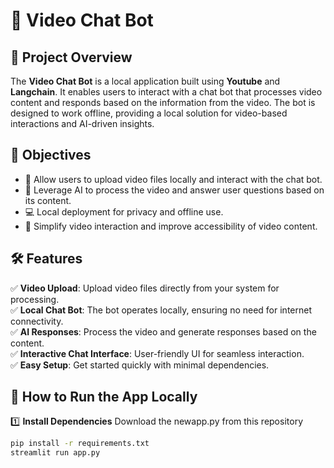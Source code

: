 # 🤖 Video Chat Bot

## 🚀 Project Overview

The **Video Chat Bot** is a local application built using **Youtube** and **Langchain**. It enables users to interact with a chat bot that processes video content and responds based on the information from the video. The bot is designed to work offline, providing a local solution for video-based interactions and AI-driven insights.

## 🎯 Objectives

- 🎥 Allow users to upload video files locally and interact with the chat bot.
- 🧠 Leverage AI to process the video and answer user questions based on its content.
- 💻 Local deployment for privacy and offline use.
- 🔧 Simplify video interaction and improve accessibility of video content.

## 🛠️ Features

✅ **Video Upload**: Upload video files directly from your system for processing.  
✅ **Local Chat Bot**: The bot operates locally, ensuring no need for internet connectivity.  
✅ **AI Responses**: Process the video and generate responses based on the content.  
✅ **Interactive Chat Interface**: User-friendly UI for seamless interaction.  
✅ **Easy Setup**: Get started quickly with minimal dependencies.  

## 🔧 How to Run the App Locally

1️⃣ **Install Dependencies**
Download the newapp.py from this repository
```bash
pip install -r requirements.txt
streamlit run app.py
